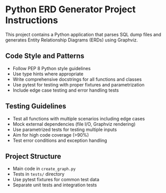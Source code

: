 <!-- Use this file to provide workspace-specific custom instructions to Copilot. For more details, visit https://code.visualstudio.com/docs/copilot/copilot-customization#_use-a-githubcopilotinstructionsmd-file -->

# Python ERD Generator Project Instructions

This project contains a Python application that parses SQL dump files and generates Entity Relationship Diagrams (ERDs) using Graphviz.

## Code Style and Patterns
- Follow PEP 8 Python style guidelines
- Use type hints where appropriate
- Write comprehensive docstrings for all functions and classes
- Use pytest for testing with proper fixtures and parametrization
- Include edge case testing and error handling tests

## Testing Guidelines
- Test all functions with multiple scenarios including edge cases
- Mock external dependencies (file I/O, Graphviz rendering)
- Use parametrized tests for testing multiple inputs
- Aim for high code coverage (>90%)
- Test error conditions and exception handling

## Project Structure
- Main code in `create_graph.py`
- Tests in `tests/` directory
- Use pytest fixtures for common test data
- Separate unit tests and integration tests
